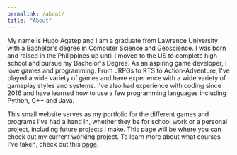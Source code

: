 ```yaml
---
permalink: /about/
title: "About"
---
```


My name is Hugo Agatep and I am a graduate from Lawrence University with a Bachelor's degree in Computer Science and Geoscience. I was born and raised in the Philippines up until I moved to the US to complete high school and pursue my Bachelor's Degree. As an aspiring game developer, I love games and programming. From JRPGs to RTS to Action-Adventure, I've played a wide variety of games and have experience with a wide variety of gameplay styles and systems. I've also had experience with coding since 2016 and have learned how to use a few programming languages including Python, C++ and Java. 
  
This small website serves as my portfolio for the different games and programs I've had a hand in, whether they be for school work or a personal project, including future projects I make. This page will be where you can check out my current working project. To learn more about what courses I've taken, check out this [page][courses]. 

[courses]: https://mal-funct-ion.github.io/portfolio/courses/
